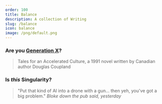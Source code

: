 ```yaml
---
order: 100
title: Balance
description: A collection of Writing
slug: /balance
icon: balance
image: /png/default.png
---
```


### Are you [Generation X](/balance/books/generation-x)?

> Tales for an Accelerated Culture, a 1991 novel written by Canadian author Douglas Coupland

### Is _this_ Singularity?

> "Put that kind of AI into a drone with a gun... then yeh, you've got a big problem." _Bloke down the pub said, yesterday_
